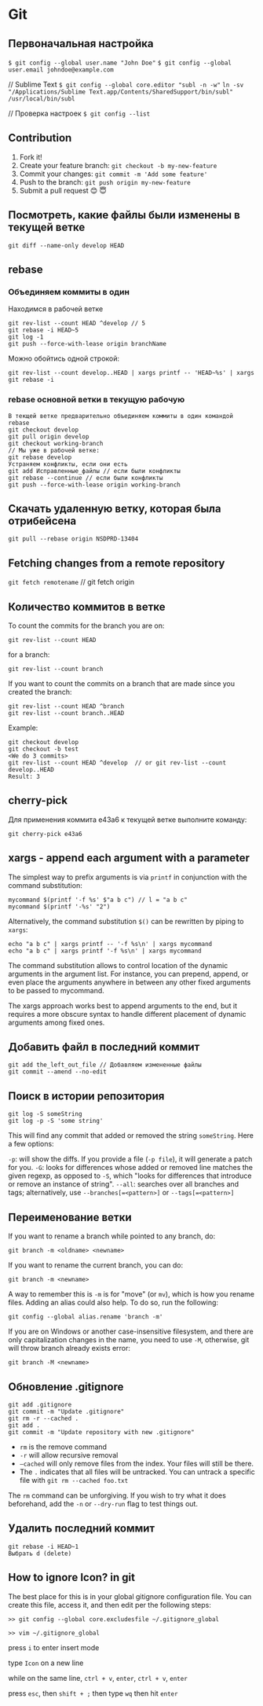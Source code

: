 # Git

## Первоначальная настройка

`$ git config --global user.name "John Doe"`
`$ git config --global user.email johndoe@example.com`

// Sublime Text
`$ git config --global core.editor "subl -n -w"`
`ln -sv "/Applications/Sublime Text.app/Contents/SharedSupport/bin/subl" /usr/local/bin/subl`

// Проверка настроек
`$ git config --list`

## Contribution

1. Fork it!
2. Create your feature branch: `git checkout -b my-new-feature`
3. Commit your changes: `git commit -m 'Add some feature'`
4. Push to the branch: `git push origin my-new-feature`
5. Submit a pull request 😊 😇

## Посмотреть, какие файлы были изменены в текущей ветке

`git diff --name-only develop HEAD`

## rebase

### Объединяем коммиты в один

Находимся в рабочей ветке

```
git rev-list --count HEAD ^develop // 5
git rebase -i HEAD~5
git log -1
git push --force-with-lease origin branchName
```

Можно обойтись одной строкой:

`git rev-list --count develop..HEAD | xargs printf -- 'HEAD~%s' | xargs git rebase -i`

### rebase основной ветки в текущую рабочую

```
В текщей ветке предварительно объединяем коммиты в один командой rebase
git checkout develop
git pull origin develop
git checkout working-branch
// Мы уже в рабочей ветке:
git rebase develop
Устраняем конфликты, если они есть
git add Исправленные_файлы // если были конфликты
git rebase --continue // если были конфликты
git push --force-with-lease origin working-branch
```

## Скачать удаленную ветку, которая была отрибейсена

`git pull --rebase origin NSDPRD-13404`

## Fetching changes from a remote repository
`git fetch remotename` // git fetch origin

## Количество коммитов в ветке

To count the commits for the branch you are on:

`git rev-list --count HEAD`

for a branch:

`git rev-list --count branch`

If you want to count the commits on a branch that are made since you created the branch:

```
git rev-list --count HEAD ^branch
git rev-list --count branch..HEAD
```

Example:

```
git checkout develop
git checkout -b test
<We do 3 commits>
git rev-list --count HEAD ^develop  // or git rev-list --count develop..HEAD
Result: 3
```

## cherry-pick

Для применения коммита e43a6 к текущей ветке выполните команду:

`git cherry-pick e43a6`

## xargs - append each argument with a parameter

The simplest way to prefix arguments is via `printf` in conjunction with the command substitution:

```
mycommand $(printf '-f %s' $"a b c") // l = "a b c"
mycommand $(printf '-%s' "2")
```

Alternatively, the command substitution `$()` can be rewritten by piping to `xargs`:

```
echo "a b c" | xargs printf -- '-f %s\n' | xargs mycommand
echo "a b c" | xargs printf '-f %s\n' | xargs mycommand
```

The command substitution allows to control location of the dynamic arguments in the argument list. For instance, you can prepend, append, or even place the arguments anywhere in between any other fixed arguments to be passed to mycommand.

The xargs approach works best to append arguments to the end, but it requires a more obscure syntax to handle different placement of dynamic arguments among fixed ones.

## Добавить файл в последний коммит

```
git add the_left_out_file // Добавляем измененные файлы
git commit --amend --no-edit
```

## Поиск в истории репозитория

```
git log -S someString
git log -p -S 'some string'
```

This will find any commit that added or removed the string `someString`. Here a few options:

`-p`: will show the diffs. If you provide a file (`-p file`), it will generate a patch for you.
`-G`: looks for differences whose added or removed line matches the given regexp, as opposed to `-S`, which "looks for differences that introduce or remove an instance of string".
`--all`: searches over all branches and tags; alternatively, use `--branches[=<pattern>]` or `--tags[=<pattern>]`

## Переименование ветки

If you want to rename a branch while pointed to any branch, do:

`git branch -m <oldname> <newname>`

If you want to rename the current branch, you can do:

`git branch -m <newname>`

A way to remember this is `-m` is for "move" (or `mv`), which is how you rename files. Adding an alias could also help. To do so, run the following:

`git config --global alias.rename 'branch -m'`

If you are on Windows or another case-insensitive filesystem, and there are only capitalization changes in the name, you need to use `-M`, otherwise, git will throw branch already exists error:

`git branch -M <newname>`

## Обновление .gitignore

```
git add .gitignore
git commit -m "Update .gitignore"
git rm -r --cached .
git add .
git commit -m "Update repository with new .gitignore"
```

* `rm` is the remove command
* `-r` will allow recursive removal
* `–cached` will only remove files from the index. Your files will still be there.
* The `.` indicates that all files will be untracked. You can untrack a specific file with `git rm --cached foo.txt`

The `rm` command can be unforgiving. If you wish to try what it does beforehand, add the `-n` or `--dry-run` flag to test things out.

## Удалить последний коммит

```
git rebase -i HEAD~1
Выбрать d (delete)
```

## How to ignore Icon? in git

The best place for this is in your global gitignore configuration file. You can create this file, access it, and then edit per the following steps:

`>> git config --global core.excludesfile ~/.gitignore_global`

`>> vim ~/.gitignore_global`

press `i` to enter insert mode

type `Icon` on a new line

while on the same line, `ctrl + v`, `enter`, `ctrl + v`, `enter`

press `esc`, then `shift + ;` then type `wq` then hit `enter`